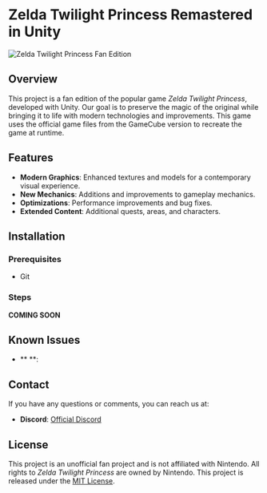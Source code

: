 # Zelda Twilight Princess Remastered in Unity

![Zelda Twilight Princess Fan Edition](Assets/Logo.png)

## Overview

This project is a fan edition of the popular game *Zelda Twilight Princess*, developed with Unity. Our goal is to preserve the magic of the original while bringing it to life with modern technologies and improvements. This game uses the official game files from the GameCube version to recreate the game at runtime.

## Features

- **Modern Graphics**: Enhanced textures and models for a contemporary visual experience.
- **New Mechanics**: Additions and improvements to gameplay mechanics.
- **Optimizations**: Performance improvements and bug fixes.
- **Extended Content**: Additional quests, areas, and characters.

## Installation

### Prerequisites

- Git

### Steps

**COMING SOON**

## Known Issues

- ** **:

## Contact

If you have any questions or comments, you can reach us at:
- **Discord**: [Official Discord](https://discord.com)

## License

This project is an unofficial fan project and is not affiliated with Nintendo. All rights to *Zelda Twilight Princess* are owned by Nintendo. This project is released under the [MIT License](LICENSE).
